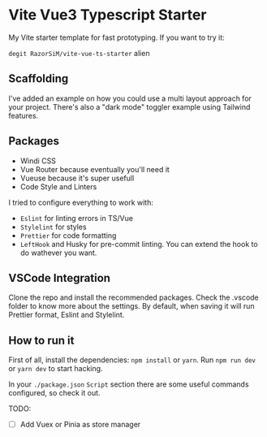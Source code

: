 # Vite Vue3 Typescript Starter

My Vite starter template for fast prototyping. If you want to try it:

`degit RazorSiM/vite-vue-ts-starter` alien

## Scaffolding

I've added an example on how you could use a multi layout approach for your project. There's also a "dark mode" toggler example using Tailwind features.

## Packages

- Windi CSS
- Vue Router because eventually you'll need it
- Vueuse because it's super usefull
- Code Style and Linters

I tried to configure everything to work with:

- `Eslint` for linting errors in TS/Vue
- `Stylelint` for styles
- `Prettier` for code formatting
- `LeftHook` and Husky for pre-commit linting. You can extend the hook to do wathever you want.

## VSCode Integration

Clone the repo and install the recommended packages. Check the .vscode folder to know more about the settings. By default, when saving it will run Prettier format, Eslint and Stylelint.

## How to run it

First of all, install the dependencies: `npm install` or `yarn`.
Run `npm run dev` or `yarn dev` to start hacking.

In your `./package.json` `Script` section there are some useful commands configured, so check it out.

TODO:

- [ ] Add Vuex or Pinia as store manager
